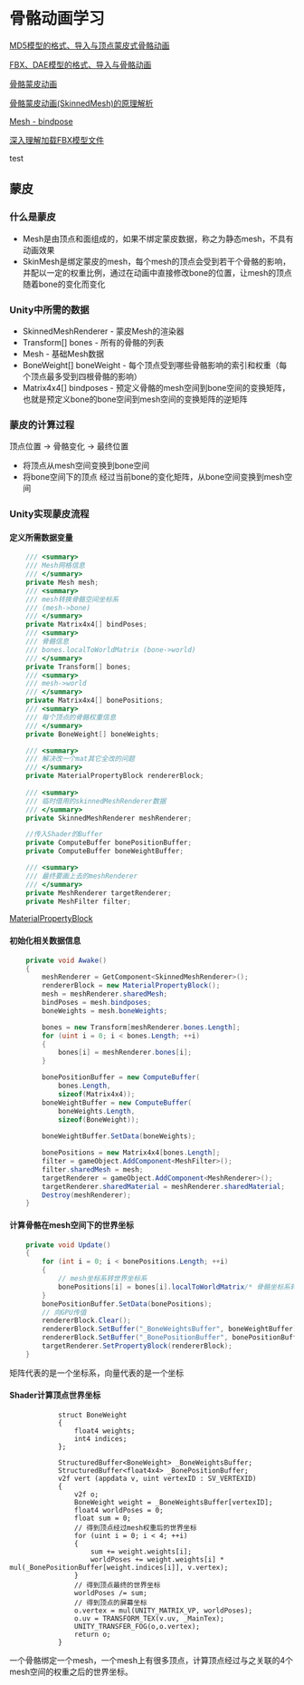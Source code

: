 # 骨骼动画学习

[MD5模型的格式、导入与顶点蒙皮式骨骼动画](http://www.zwqxin.com/archives/opengl/model-md5-format-import-animation-1.html)

[FBX、DAE模型的格式、导入与骨骼动画](https://zhuanlan.zhihu.com/p/158954810)

[骨骼蒙皮动画](https://zhuanlan.zhihu.com/p/87583171)

[骨骼蒙皮动画(SkinnedMesh)的原理解析](http://www.manew.com/thread-92779-1-1.html)

[Mesh - bindpose](file:///E:/software/Untiy/2019.3.15f1/Editor/Data/Documentation/en/ScriptReference/Mesh-bindposes.html)

[深入理解加载FBX模型文件](https://blog.csdn.net/jxw167/article/details/81630899)

test

## 蒙皮

### 什么是蒙皮

- Mesh是由顶点和面组成的，如果不绑定蒙皮数据，称之为静态mesh，不具有动画效果
- SkinMesh是绑定蒙皮的mesh，每个mesh的顶点会受到若干个骨骼的影响，并配以一定的权重比例，通过在动画中直接修改bone的位置，让mesh的顶点随着bone的变化而变化

### Unity中所需的数据

- SkinnedMeshRenderer - 蒙皮Mesh的渲染器
- Transform[] bones - 所有的骨骼的列表
- Mesh - 基础Mesh数据
- BoneWeight[] boneWeight - 每个顶点受到哪些骨骼影响的索引和权重（每个顶点最多受到四根骨骼的影响）
- Matrix4x4[] bindposes - 预定义骨骼的mesh空间到bone空间的变换矩阵，也就是预定义bone的bone空间到mesh空间的变换矩阵的逆矩阵

### 蒙皮的计算过程

顶点位置 -> 骨骼变化 -> 最终位置

- 将顶点从mesh空间变换到bone空间
- 将bone空间下的顶点 经过当前bone的变化矩阵，从bone空间变换到mesh空间

### Unity实现蒙皮流程

#### 定义所需数据变量

```c#
	/// <summary>
    /// Mesh网格信息
    /// </summary>
    private Mesh mesh;
    /// <summary>
    /// mesh转换骨骼空间坐标系 
    /// (mesh->bone)
    /// </summary>
    private Matrix4x4[] bindPoses;
    /// <summary>
    /// 骨骼信息
    /// bones.localToWorldMatrix (bone->world)
    /// </summary>
    private Transform[] bones;
    /// <summary>
    /// mesh->world
    /// </summary>
    private Matrix4x4[] bonePositions;
    /// <summary>
    /// 每个顶点的骨骼权重信息
    /// </summary>
    private BoneWeight[] boneWeights;

    /// <summary>
    /// 解决改一个mat其它全改的问题
    /// </summary>
    private MaterialPropertyBlock rendererBlock;
    
    /// <summary>
    /// 临时借用的skinnedMeshRenderer数据
    /// </summary>
    private SkinnedMeshRenderer meshRenderer;

    //传入Shader的Buffer
    private ComputeBuffer bonePositionBuffer;
    private ComputeBuffer boneWeightBuffer;

    /// <summary>
    /// 最终要画上去的meshRenderer
    /// </summary>
    private MeshRenderer targetRenderer;
    private MeshFilter filter;
```

[MaterialPropertyBlock](https://blog.uwa4d.com/archives/1983.html)

#### 初始化相关数据信息

```c#
	private void Awake()
    {
        meshRenderer = GetComponent<SkinnedMeshRenderer>();
        rendererBlock = new MaterialPropertyBlock();
        mesh = meshRenderer.sharedMesh;
        bindPoses = mesh.bindposes;
        boneWeights = mesh.boneWeights;

        bones = new Transform[meshRenderer.bones.Length];
        for (uint i = 0; i < bones.Length; ++i)
        {
            bones[i] = meshRenderer.bones[i];
        }

        bonePositionBuffer = new ComputeBuffer(
            bones.Length,
            sizeof(Matrix4x4));
        boneWeightBuffer = new ComputeBuffer(
            boneWeights.Length,
            sizeof(BoneWeight));
 
        boneWeightBuffer.SetData(boneWeights);

        bonePositions = new Matrix4x4[bones.Length];
        filter = gameObject.AddComponent<MeshFilter>();
        filter.sharedMesh = mesh;
        targetRenderer = gameObject.AddComponent<MeshRenderer>();
        targetRenderer.sharedMaterial = meshRenderer.sharedMaterial;
        Destroy(meshRenderer);
    }
```

#### 计算骨骼在mesh空间下的世界坐标

```c#
	private void Update()
    {
        for (int i = 0; i < bonePositions.Length; ++i)
        {
            // mesh坐标系转世界坐标系
            bonePositions[i] = bones[i].localToWorldMatrix/* 骨骼坐标系转世界坐标系 */ * bindPoses[i]/* mesh坐标系转骨骼坐标系 */;
        }
        bonePositionBuffer.SetData(bonePositions);
        // 向GPU传值
        rendererBlock.Clear();
        rendererBlock.SetBuffer("_BoneWeightsBuffer", boneWeightBuffer);
        rendererBlock.SetBuffer("_BonePositionBuffer", bonePositionBuffer);
        targetRenderer.SetPropertyBlock(rendererBlock);
    }
```

矩阵代表的是一个坐标系，向量代表的是一个坐标

#### Shader计算顶点世界坐标

```hlsl
			struct BoneWeight
            {
                float4 weights;
                int4 indices;
            };

            StructuredBuffer<BoneWeight> _BoneWeightsBuffer;
            StructuredBuffer<float4x4> _BonePositionBuffer;
            v2f vert (appdata v, uint vertexID : SV_VERTEXID)
            {
                v2f o;
                BoneWeight weight = _BoneWeightsBuffer[vertexID];
                float4 worldPoses = 0;
                float sum = 0;
                // 得到顶点经过mesh权重后的世界坐标
                for (uint i = 0; i < 4; ++i)
                {
                    sum += weight.weights[i];
                    worldPoses += weight.weights[i] * mul(_BonePositionBuffer[weight.indices[i]], v.vertex);
                }
                // 得到顶点最终的世界坐标
                worldPoses /= sum;
                // 得到顶点的屏幕坐标
                o.vertex = mul(UNITY_MATRIX_VP, worldPoses);
                o.uv = TRANSFORM_TEX(v.uv, _MainTex);
                UNITY_TRANSFER_FOG(o,o.vertex);
                return o;
            }
```

一个骨骼绑定一个mesh，一个mesh上有很多顶点，计算顶点经过与之关联的4个mesh空间的权重之后的世界坐标。

